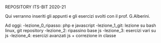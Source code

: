 REPOSITORY ITS-BIT 2020-21

Qui verranno inseriti gli appunti e gli esercizi svolti con il  prof. G.Alberini.

Ad oggi:
-lezione_0_ripasso: php e javascript
-lezione_1_git: lezione su bash linux, git repository
-lezione_2: ripassino base js
-lezione_3: esercizi vari su js
-lezione_4: esercizi avanzati js + correzione in classe
